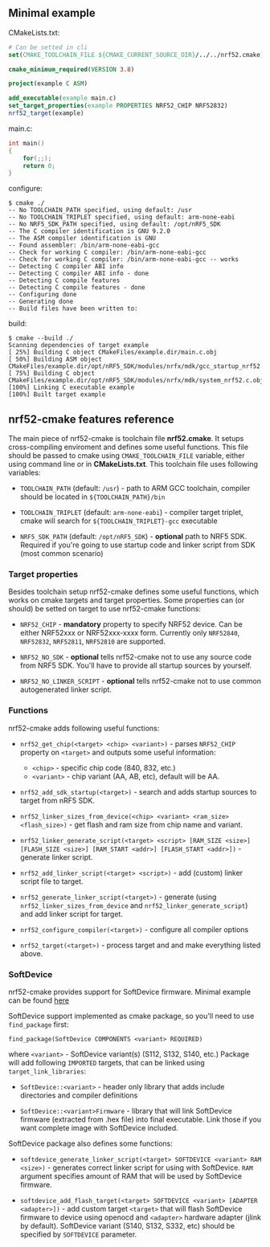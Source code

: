 ## Minimal example
CMakeLists.txt:
```cmake
# Can be setted in cli
set(CMAKE_TOOLCHAIN_FILE ${CMAKE_CURRENT_SOURCE_DIR}/../../nrf52.cmake)

cmake_minimum_required(VERSION 3.8)

project(example C ASM)

add_executable(example main.c)
set_target_properties(example PROPERTIES NRF52_CHIP NRF52832)
nrf52_target(example)
```
main.c:
```cpp
int main()
{
    for(;;);
    return 0;
}
```
configure:
```
$ cmake ./
-- No TOOLCHAIN_PATH specified, using default: /usr
-- No TOOLCHAIN_TRIPLET specified, using default: arm-none-eabi
-- No NRF5_SDK_PATH specified, using default: /opt/nRF5_SDK
-- The C compiler identification is GNU 9.2.0
-- The ASM compiler identification is GNU
-- Found assembler: /bin/arm-none-eabi-gcc
-- Check for working C compiler: /bin/arm-none-eabi-gcc
-- Check for working C compiler: /bin/arm-none-eabi-gcc -- works
-- Detecting C compiler ABI info
-- Detecting C compiler ABI info - done
-- Detecting C compile features
-- Detecting C compile features - done
-- Configuring done
-- Generating done
-- Build files have been written to: 
```
build:
```
$ cmake --build ./
Scanning dependencies of target example
[ 25%] Building C object CMakeFiles/example.dir/main.c.obj
[ 50%] Building ASM object CMakeFiles/example.dir/opt/nRF5_SDK/modules/nrfx/mdk/gcc_startup_nrf52.S.obj
[ 75%] Building C object CMakeFiles/example.dir/opt/nRF5_SDK/modules/nrfx/mdk/system_nrf52.c.obj
[100%] Linking C executable example
[100%] Built target example
```

## nrf52-cmake features reference 

The main piece of nrf52-cmake is toolchain file **nrf52.cmake**.
It setups cross-compiling enviroment and defines some useful functions.
This file should be passed to cmake using `CMAKE_TOOLCHAIN_FILE` variable,
either using command line or in **CMakeLists.txt**.
This toolchain file uses following variables:

* `TOOLCHAIN_PATH` (default: `/usr`) - path to ARM GCC toolchain, 
compiler should be located in `${TOOLCHAIN_PATH}/bin`

* `TOOLCHAIN_TRIPLET` (default: `arm-none-eabi`) - compiler target triplet, 
cmake will search for `${TOOLCHAIN_TRIPLET}-gcc` executable

* `NRF5_SDK_PATH` (default: `/opt/nRF5_SDK`) - **optional** path to NRF5 SDK.
Required if you're going to use startup code and linker script from SDK 
(most common scenario)

### Target properties

Besides toolchain setup nrf52-cmake defines some useful functions, which 
works on cmake targets and target properties. Some properties can 
(or should) be setted on target to use nrf52-cmake functions:

* `NRF52_CHIP` - **mandatory** property to specify NRF52 device. 
Can be either NRF52xxx or NRF52xxx-xxxx form. Currently only 
`NRF52840`, `NRF52832`, `NRF52811`, `NRF52810` are supported.

* `NRF52_NO_SDK` - **optional** tells nrf52-cmake not to use any source code from 
NRF5 SDK. You'll have to provide all startup sources by yourself.

* `NRF52_NO_LINKER_SCRIPT` - **optional** tells nrf52-cmake not to use 
common autogenerated linker script.

### Functions
nrf52-cmake adds following useful functions:

* `nrf52_get_chip(<target> <chip> <variant>)` - parses `NRF52_CHIP`
property on `<target>` and outputs some useful information:
    - `<chip>` - specific chip code (840, 832, etc.)
    - `<variant>` - chip variant (AA, AB, etc), default will be AA.

* `nrf52_add_sdk_startup(<target>)` - search and adds startup sources to target 
from nRF5 SDK.

* `nrf52_linker_sizes_from_device(<chip> <variant> <ram_size> <flash_size>)` -
get flash and ram size from chip name and variant.

* `nrf52_linker_generate_script(<target> <script> [RAM_SIZE <size>] [FLASH_SIZE <size>] [RAM_START <addr>] [FLASH_START <addr>])` - 
generate linker script.

* `nrf52_add_linker_script(<target> <script>)` - add (custom) linker script 
file to target.

* `nrf52_generate_linker_script(<target>)` - generate (using 
`nrf52_linker_sizes_from_device` and `nrf52_linker_generate_script`) and add 
linker script for target.

* `nrf52_configure_compiler(<target>)` - configure all compiler options

* `nrf52_target(<target>)` - process target and and make everything listed 
above.

### SoftDevice
nrf52-cmake provides support for SoftDevice firmware. Minimal example can be 
found [here](examples/ble)

SoftDevice support implemented as cmake package, so you'll need to use 
`find_package` first:
```
find_package(SoftDevice COMPONENTS <variant> REQUIRED)
```
where `<variant>` - SoftDevice variant(s) (S112, S132, S140, etc.)
Package will add following `IMPORTED` targets, that can be linked using 
`target_link_libraries`:

* `SoftDevice::<variant>` - header only library that adds include directories 
and compiler definitions

* `SoftDevice::<variant>Firmware` - library that will link SoftDevice firmware 
(extracted from .hex file) into final executable. Link those if you want 
complete image with SoftDevice included.

SoftDevice package also defines some functions:

* `softdevice_generate_linker_script(<target> SOFTDEVICE <variant> RAM <size>)` - 
generates correct linker script for using with SoftDevice. `RAM` argument 
specifies amount of RAM that will be used by SoftDevice firmware.

* `softdevice_add_flash_target(<target> SOFTDEVICE <variant> [ADAPTER <adapter>])` -
add custom target `<target>` that will flash SoftDevice firmware to device using 
openocd and `<adapter>` hardware adapter (jlink by default). SoftDevice variant 
(S140, S132, S332, etc) should be specified by `SOFTDEVICE` parameter.
